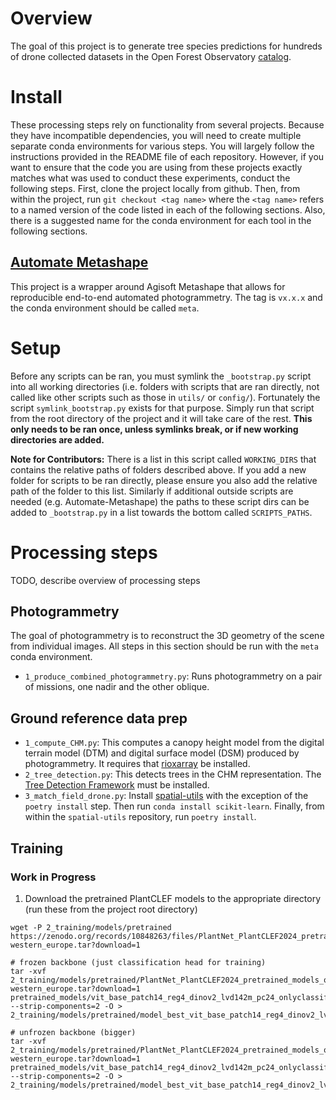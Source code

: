 # Overview
The goal of this project is to generate tree species predictions for hundreds of drone collected datasets in the Open Forest Observatory [catalog](https://openforestobservatory.org/data/drone/).

# Install
These processing steps rely on functionality from several projects. Because they have incompatible dependencies, you will need to create multiple separate conda environments for various steps. You will largely follow the instructions provided in the README file of each repository. However, if you want to ensure that the code you are using from these projects exactly matches what was used to conduct these experiments, conduct the following steps. First, clone the project locally from github. Then, from within the project, run `git checkout <tag name>` where the `<tag name>` refers to a named version of the code listed in each of the following sections. Also, there is a suggested name for the conda environment for each tool in the following sections.

## [Automate Metashape](https://github.com/open-forest-observatory/automate-metashape)
This project is a wrapper around Agisoft Metashape that allows for reproducible end-to-end automated photogrammetry. The tag is `vx.x.x` and the conda environment should be called `meta`.

# Setup
Before any scripts can be ran, you must symlink the `_bootstrap.py` script into all working directories (i.e. folders with scripts that are ran directly, not called like other scripts such as those in `utils/` or `config/`). Fortunately the script `symlink_bootstrap.py` exists for that purpose. Simply run that script from the root directory of the project and it will take care of the rest. **This only needs to be ran once, unless symlinks break, or if new working directories are added.**

**Note for Contributors:** There is a list in this script called `WORKING_DIRS` that contains the relative paths of folders described above. If you add a new folder for scripts to be ran directly, please ensure you also add the relative path of the folder to this list. Similarly if additional outside scripts are needed (e.g. Automate-Metashape) the paths to these script dirs can be added to `_bootstrap.py` in a list towards the bottom called `SCRIPTS_PATHS`. 

# Processing steps
TODO, describe overview of processing steps

## Photogrammetry
The goal of photogrammetry is to reconstruct the 3D geometry of the scene from individual images. All steps in this section should be run with the `meta` conda environment.
- `1_produce_combined_photogrammetry.py`: Runs photogrammetry on a pair of missions, one nadir and the other oblique.

## Ground reference data prep
- `1_compute_CHM.py`: This computes a canopy height model from the digital terrain model (DTM) and digital surface model (DSM) produced by photogrammetry. It requires that [rioxarray](https://corteva.github.io/rioxarray/stable/installation.html) be installed.
- `2_tree_detection.py`: This detects trees in the CHM representation. The [Tree Detection Framework](https://github.com/open-forest-observatory/tree-detection-framework) must be installed.
- `3_match_field_drone.py`: Install [spatial-utils](https://github.com/open-forest-observatory/spatial-utils) with the exception of the `poetry install` step. Then run `conda install scikit-learn`. Finally, from within the `spatial-utils` repository, run `poetry install`.

## Training
### Work in Progress
1. Download the pretrained PlantCLEF models to the appropriate directory (run these from the project root directory)
```
wget -P 2_training/models/pretrained https://zenodo.org/records/10848263/files/PlantNet_PlantCLEF2024_pretrained_models_on_the_flora_of_south-western_europe.tar?download=1 

# frozen backbone (just classification head for training)
tar -xvf 2_training/models/pretrained/PlantNet_PlantCLEF2024_pretrained_models_on_the_flora_of_south-western_europe.tar?download=1 pretrained_models/vit_base_patch14_reg4_dinov2_lvd142m_pc24_onlyclassifier/model_best.pth.tar --strip-components=2 -O > 2_training/models/pretrained/model_best_vit_base_patch14_reg4_dinov2_lvd142m_pc24_onlyclassifier.pth.tar

# unfrozen backbone (bigger)
tar -xvf 2_training/models/pretrained/PlantNet_PlantCLEF2024_pretrained_models_on_the_flora_of_south-western_europe.tar?download=1 pretrained_models/vit_base_patch14_reg4_dinov2_lvd142m_pc24_onlyclassifier_then_all/model_best.pth.tar --strip-components=2 -O > 2_training/models/pretrained/model_best_vit_base_patch14_reg4_dinov2_lvd142m_pc24_onlyclassifier_then_all.pth.tar
```

